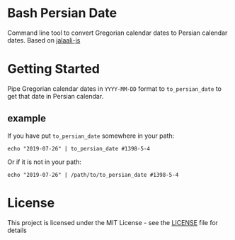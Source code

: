 # Bash Persian Date
Command line tool to convert Gregorian calendar dates to Persian calendar dates. Based on [jalaali-js](https://github.com/jalaali/jalaali-js)

# Getting Started
Pipe Gregorian calendar dates in `YYYY-MM-DD` format to `to_persian_date` to get that date in Persian calendar.

## example
If you have put `to_persian_date` somewhere in your path:
```shell
echo "2019-07-26" | to_persian_date #1398-5-4
```
Or if it is not in your path:
```shell
echo "2019-07-26" | /path/to/to_persian_date #1398-5-4
```

# License
This project is licensed under the MIT License - see the [LICENSE](LICENSE) file for details

